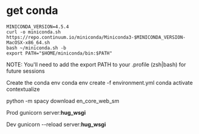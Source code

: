 
# get conda

```
MINICONDA_VERSION=4.5.4
curl -o miniconda.sh https://repo.continuum.io/miniconda/Miniconda3-$MINICONDA_VERSION-MacOSX-x86_64.sh
bash ~/miniconda.sh -b
export PATH="$HOME/miniconda/bin:$PATH"
```

NOTE: You'll need to add the export PATH to your .profile (zsh|bash) for future sessions

Create the conda env
conda env create -f environment.yml
conda activate contextualize

python -m spacy download en_core_web_sm

Prod
gunicorn server:__hug_wsgi__

Dev
gunicorn --reload server:__hug_wsgi__
